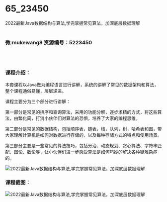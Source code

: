 # 65_23450
2022最新Java数据结构与算法,学完掌握常见算法，加深底层数据理解
<br/></br>
<h3>微:mukewang8 资源编号：5223450</h3>
<br/></br>
<h3>课程介绍：</h3>
<p>本套课程以Java做为编程语言进行讲解，系统的讲解了常见的数据架构和算法，整个课程通俗易懂，层层递进。</p>
<p>课程主要分为三个部分进行讲解：</p>
<p>第一部分是常见的排序和查询算法，采用的功能分解，逐步求精的方式，将这些算法，由繁化简，打消小伙伴们对算法的恐惧，培养了大家的编程思维。</p>
<p>第二部分是常见的数据结构，包括顺序表，链表，栈，队列，树，哈希表和图，带大家理解计算机是如何对数据进行存储的，以及每种存储方式的特点和使用场景。</p>
<p>第三部分主要是一些常见的算法技巧，包括分治、动态规划、贪心算法、字符串匹配、图论、数论等，让小伙伴们进一步感受算法是如何巧妙的解决各种疑难杂症的。</p>
<p><img src="https://www.ko996.com/wp-content/uploads/img/2022/03/1-104-300x199.png" alt="2022最新Java数据结构与算法,学完掌握常见算法，加深底层数据理解"></p>
<div class="info-desc">
<h3>课程截图：</h3>
<p><img src="https://www.ko996.com/wp-content/uploads/img/2022/03/2-72.png" alt="2022最新Java数据结构与算法,学完掌握常见算法，加深底层数据理解"></p>


			
</div>
